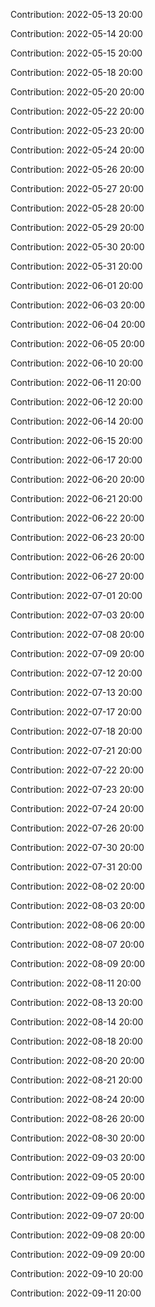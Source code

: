 Contribution: 2022-05-13 20:00

Contribution: 2022-05-14 20:00

Contribution: 2022-05-15 20:00

Contribution: 2022-05-18 20:00

Contribution: 2022-05-20 20:00

Contribution: 2022-05-22 20:00

Contribution: 2022-05-23 20:00

Contribution: 2022-05-24 20:00

Contribution: 2022-05-26 20:00

Contribution: 2022-05-27 20:00

Contribution: 2022-05-28 20:00

Contribution: 2022-05-29 20:00

Contribution: 2022-05-30 20:00

Contribution: 2022-05-31 20:00

Contribution: 2022-06-01 20:00

Contribution: 2022-06-03 20:00

Contribution: 2022-06-04 20:00

Contribution: 2022-06-05 20:00

Contribution: 2022-06-10 20:00

Contribution: 2022-06-11 20:00

Contribution: 2022-06-12 20:00

Contribution: 2022-06-14 20:00

Contribution: 2022-06-15 20:00

Contribution: 2022-06-17 20:00

Contribution: 2022-06-20 20:00

Contribution: 2022-06-21 20:00

Contribution: 2022-06-22 20:00

Contribution: 2022-06-23 20:00

Contribution: 2022-06-26 20:00

Contribution: 2022-06-27 20:00

Contribution: 2022-07-01 20:00

Contribution: 2022-07-03 20:00

Contribution: 2022-07-08 20:00

Contribution: 2022-07-09 20:00

Contribution: 2022-07-12 20:00

Contribution: 2022-07-13 20:00

Contribution: 2022-07-17 20:00

Contribution: 2022-07-18 20:00

Contribution: 2022-07-21 20:00

Contribution: 2022-07-22 20:00

Contribution: 2022-07-23 20:00

Contribution: 2022-07-24 20:00

Contribution: 2022-07-26 20:00

Contribution: 2022-07-30 20:00

Contribution: 2022-07-31 20:00

Contribution: 2022-08-02 20:00

Contribution: 2022-08-03 20:00

Contribution: 2022-08-06 20:00

Contribution: 2022-08-07 20:00

Contribution: 2022-08-09 20:00

Contribution: 2022-08-11 20:00

Contribution: 2022-08-13 20:00

Contribution: 2022-08-14 20:00

Contribution: 2022-08-18 20:00

Contribution: 2022-08-20 20:00

Contribution: 2022-08-21 20:00

Contribution: 2022-08-24 20:00

Contribution: 2022-08-26 20:00

Contribution: 2022-08-30 20:00

Contribution: 2022-09-03 20:00

Contribution: 2022-09-05 20:00

Contribution: 2022-09-06 20:00

Contribution: 2022-09-07 20:00

Contribution: 2022-09-08 20:00

Contribution: 2022-09-09 20:00

Contribution: 2022-09-10 20:00

Contribution: 2022-09-11 20:00

